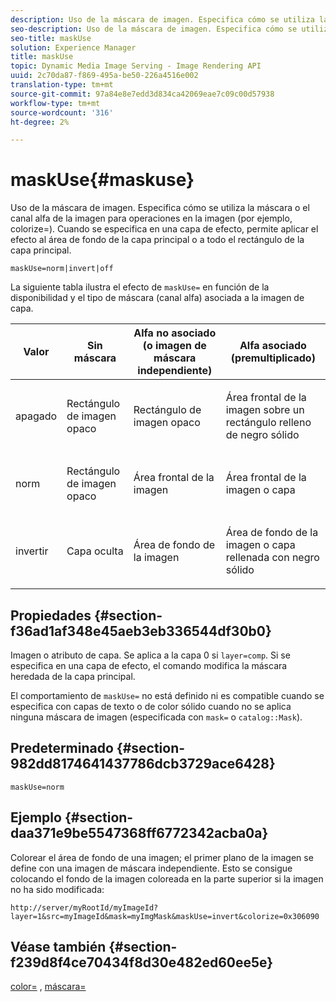 ```yaml
---
description: Uso de la máscara de imagen. Especifica cómo se utiliza la máscara o el canal alfa de la imagen para operaciones en la imagen (por ejemplo, colorize=). Cuando se especifica en una capa de efecto, permite aplicar el efecto al área de fondo de la capa principal o a todo el rectángulo de la capa principal.
seo-description: Uso de la máscara de imagen. Especifica cómo se utiliza la máscara o el canal alfa de la imagen para operaciones en la imagen (por ejemplo, colorize=). Cuando se especifica en una capa de efecto, permite aplicar el efecto al área de fondo de la capa principal o a todo el rectángulo de la capa principal.
seo-title: maskUse
solution: Experience Manager
title: maskUse
topic: Dynamic Media Image Serving - Image Rendering API
uuid: 2c70da87-f869-495a-be50-226a4516e002
translation-type: tm+mt
source-git-commit: 97a84e8e7edd3d834ca42069eae7c09c00d57938
workflow-type: tm+mt
source-wordcount: '316'
ht-degree: 2%

---
```



# maskUse{#maskuse}

Uso de la máscara de imagen. Especifica cómo se utiliza la máscara o el canal alfa de la imagen para operaciones en la imagen (por ejemplo, colorize=). Cuando se especifica en una capa de efecto, permite aplicar el efecto al área de fondo de la capa principal o a todo el rectángulo de la capa principal.

`maskUse=norm|invert|off`

La siguiente tabla ilustra el efecto de `maskUse=` en función de la disponibilidad y el tipo de máscara (canal alfa) asociada a la imagen de capa.

<table id="table_B765F6A765F548948531AF26DA0B4360"> 
 <thead> 
  <tr> 
   <th class="entry"> <b> Valor</b> </th> 
   <th class="entry"> <b> Sin máscara</b> </th> 
   <th class="entry"> <b> Alfa no asociado (o imagen de máscara independiente)</b> </th> 
   <th class="entry"> <b> Alfa asociado (premultiplicado)</b> </th> 
  </tr> 
 </thead>
 <tbody> 
  <tr> 
   <td> <p> <span class="codeph"> apagado </span> </p> </td> 
   <td> <p> Rectángulo de imagen opaco </p> </td> 
   <td> <p> Rectángulo de imagen opaco </p> </td> 
   <td> <p> Área frontal de la imagen sobre un rectángulo relleno de negro sólido </p> </td> 
  </tr> 
  <tr> 
   <td> <p> <span class="codeph"> norm  </span> </p> </td> 
   <td> <p> Rectángulo de imagen opaco </p> </td> 
   <td> <p> Área frontal de la imagen </p> </td> 
   <td> <p> Área frontal de la imagen o capa </p> </td> 
  </tr> 
  <tr> 
   <td> <p> <span class="codeph"> invertir  </span> </p> </td> 
   <td> <p> Capa oculta </p> </td> 
   <td> <p> Área de fondo de la imagen </p> </td> 
   <td> <p> Área de fondo de la imagen o capa rellenada con negro sólido </p> </td> 
  </tr> 
 </tbody> 
</table>

## Propiedades {#section-f36ad1af348e45aeb3eb336544df30b0}

Imagen o atributo de capa. Se aplica a la capa 0 si `layer=comp`. Si se especifica en una capa de efecto, el comando modifica la máscara heredada de la capa principal.

El comportamiento de `maskUse=` no está definido ni es compatible cuando se especifica con capas de texto o de color sólido cuando no se aplica ninguna máscara de imagen (especificada con `mask=` o `catalog::Mask`).

## Predeterminado {#section-982dd8174641437786dcb3729ace6428}

`maskUse=norm`

## Ejemplo {#section-daa371e9be5547368ff6772342acba0a}

Colorear el área de fondo de una imagen; el primer plano de la imagen se define con una imagen de máscara independiente. Esto se consigue colocando el fondo de la imagen coloreada en la parte superior si la imagen no ha sido modificada:

`http://server/myRootId/myImageId?layer=1&src=myImageId&mask=myImgMask&maskUse=invert&colorize=0x306090`

## Véase también {#section-f239d8f4ce70434f8d30e482ed60ee5e}

[color=](/help/aem-is-ir-api/is-api/http-ref/image-serving-api-ref/c-http-protocol-reference/c-data-types/r-is-http-color.md) ,  [máscara=](../../../../../is-api/http-ref/image-serving-api-ref/c-http-protocol-reference/c-command-reference/r-mask.md#reference-922254e027404fb890b850e2723ee06e)
